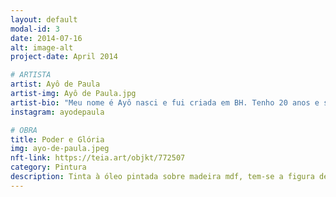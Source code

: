 ```yaml
---
layout: default
modal-id: 3
date: 2014-07-16
alt: image-alt
project-date: April 2014

# ARTISTA
artist: Ayô de Paula
artist-img: Ayô de Paula.jpg
artist-bio: "Meu nome é Ayô nasci e fui criada em BH. Tenho 20 anos e sou artista autodidata desde os 18. Minha assinatura (Ayô de Paula) significa alegria em iorubá e essa é a principal motivação das minhas criações. Através da arte gosto de poder de criar escapatórias e fugas de uma realidade distópica e ao mesmo tempo denunciá-la. Retratar o mundo e as pessoas que me cercam através do rabisco."
instagram: ayodepaula

# OBRA
title: Poder e Glória
img: ayo-de-paula.jpeg
nft-link: https://teia.art/objkt/772507
category: Pintura
description: Tinta à óleo pintada sobre madeira mdf, tem-se a figura de uma mulher representando a glória e ao seu lado a de um rinoceronte, representando o poder. Ambos formam um casal incondicional.
---
```


